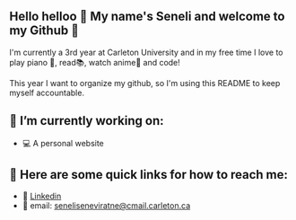 ## Hello helloo 🌺 My name's Seneli and welcome to my Github 🐼

I'm currently a 3rd year at Carleton University and in my free time I love to play piano 🎹, read📚, watch anime🦊 and code!

This year I want to organize my github, so I'm using this README to keep myself accountable.

## 🌿 I’m currently working on:

* 💻 A personal website 

## 🌿 Here are some quick links for how to reach me:

* 🌺 [Linkedin](https://www.linkedin.com/in/seneliseneviratne/)
* 🌺 email: [seneliseneviratne@cmail.carleton.ca](seneliseneviratne@cmail.carleton.ca)


<!--
**Seneli/Seneli** is a ✨ _special_ ✨ repository because its `README.md` (this file) appears on your GitHub profile.

Here are some ideas to get you started:

- 🔭 I’m currently working on ...
- 🌱 I’m currently learning ...
- 👯 I’m looking to collaborate on ...
- 🤔 I’m looking for help with ...
- 💬 Ask me about ...
- 📫 How to reach me: ...
- 😄 Pronouns: ...
- ⚡ Fun fact: ...
-->
